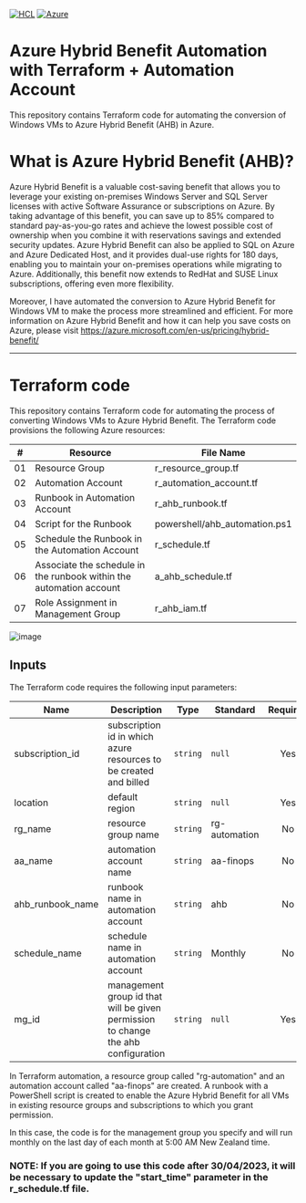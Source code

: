 [![HCL](https://img.shields.io/badge/language-HCL-blueviolet)](https://www.terraform.io/)
[![Azure](https://img.shields.io/badge/provider-Azure-blue)](https://registry.terraform.io/providers/hashicorp/azurerm/latest)

# Azure Hybrid Benefit Automation with Terraform + Automation Account
This repository contains Terraform code for automating the conversion of Windows VMs to Azure Hybrid Benefit (AHB) in Azure.

# What is Azure Hybrid Benefit (AHB)?
Azure Hybrid Benefit is a valuable cost-saving benefit that allows you to leverage your existing on-premises Windows Server and SQL Server licenses with active Software Assurance or subscriptions on Azure. By taking advantage of this benefit, you can save up to 85% compared to standard pay-as-you-go rates and achieve the lowest possible cost of ownership when you combine it with reservations savings and extended security updates. Azure Hybrid Benefit can also be applied to SQL on Azure and Azure Dedicated Host, and it provides dual-use rights for 180 days, enabling you to maintain your on-premises operations while migrating to Azure. Additionally, this benefit now extends to RedHat and SUSE Linux subscriptions, offering even more flexibility.

Moreover, I have automated the conversion to Azure Hybrid Benefit for Windows VM to make the process more streamlined and efficient. For more information on Azure Hybrid Benefit and how it can help you save costs on Azure, please visit https://azure.microsoft.com/en-us/pricing/hybrid-benefit/

---

# Terraform code
This repository contains Terraform code for automating the process of converting Windows VMs to Azure Hybrid Benefit. 
The Terraform code provisions the following Azure resources:

| # | Resource |  File Name |
|--|--|--
| 01 | Resource Group | r_resource_group.tf |
| 02 | Automation Account | r_automation_account.tf |
| 03 | Runbook in Automation Account | r_ahb_runbook.tf |
| 04 | Script for the Runbook | powershell/ahb_automation.ps1 |
| 05 | Schedule the Runbook in the Automation Account | r_schedule.tf |
| 06 | Associate the schedule in the runbook within the automation account | a_ahb_schedule.tf |
| 07 | Role Assignment in Management Group | r_ahb_iam.tf |

![image](https://user-images.githubusercontent.com/73967829/232182703-e7426a21-4a27-4f49-baa1-542ad72e3001.png)


## Inputs
The Terraform code requires the following input parameters:

| Name | Description | Type | Standard | Required |
|------|-------------|------|---------|:--------:|
| subscription_id | subscription id in which azure resources to be created and billed | `string` | `null` | Yes |
| location | default region | `string` | `null` | Yes |
| rg_name | resource group name | `string` | rg-automation | No |
| aa_name | automation account name | `string` | aa-finops | No |
| ahb_runbook_name | runbook name in automation account | `string` | ahb | No |
| schedule_name | schedule name in automation account | `string` | Monthly | No |
| mg_id | management group id that will be given permission to change the ahb configuration | `string` | `null` | Yes |



In Terraform automation, a resource group called "rg-automation" and an automation account called "aa-finops" are created. 
A runbook with a PowerShell script is created to enable the Azure Hybrid Benefit for all VMs in existing resource groups and subscriptions to which you grant permission.

In this case, the code is for the management group you specify and will run monthly on the last day of each month at 5:00 AM New Zealand time.

### NOTE: If you are going to use this code after 30/04/2023, it will be necessary to update the "start_time" parameter in the r_schedule.tf file.



